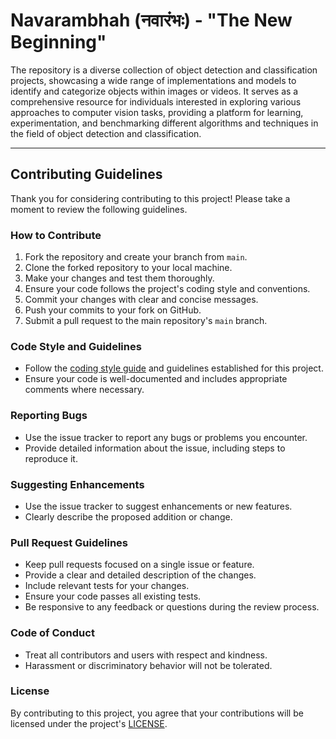 # Navarambhah (नवारंभः) - "The New Beginning"

The repository is a diverse collection of object detection and classification projects, showcasing a wide range of implementations and models to identify and categorize objects within images or videos. It serves as a comprehensive resource for individuals interested in exploring various approaches to computer vision tasks, providing a platform for learning, experimentation, and benchmarking different algorithms and techniques in the field of object detection and classification.

--- 

## Contributing Guidelines

Thank you for considering contributing to this project! Please take a moment to review the following guidelines.

### How to Contribute

1. Fork the repository and create your branch from `main`.
2. Clone the forked repository to your local machine.
3. Make your changes and test them thoroughly.
4. Ensure your code follows the project's coding style and conventions.
5. Commit your changes with clear and concise messages.
6. Push your commits to your fork on GitHub.
7. Submit a pull request to the main repository's `main` branch.

### Code Style and Guidelines

- Follow the [coding style guide](NONE) and guidelines established for this project.
- Ensure your code is well-documented and includes appropriate comments where necessary.

### Reporting Bugs

- Use the issue tracker to report any bugs or problems you encounter.
- Provide detailed information about the issue, including steps to reproduce it.

### Suggesting Enhancements

- Use the issue tracker to suggest enhancements or new features.
- Clearly describe the proposed addition or change.

### Pull Request Guidelines

- Keep pull requests focused on a single issue or feature.
- Provide a clear and detailed description of the changes.
- Include relevant tests for your changes.
- Ensure your code passes all existing tests.
- Be responsive to any feedback or questions during the review process.

### Code of Conduct

- Treat all contributors and users with respect and kindness.
- Harassment or discriminatory behavior will not be tolerated.

### License

By contributing to this project, you agree that your contributions will be licensed under the project's [LICENSE]([link_to_license](https://github.com/MegaCreater/Navarambhah/blob/main/LICENSE)https://github.com/MegaCreater/Navarambhah/blob/main/LICENSE).
